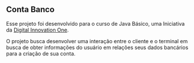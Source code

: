 ## Conta Banco

Esse projeto foi desenvolvido para o curso de Java Básico, uma Iniciativa da [Digital Innovation One](https://www.dio.me/).

O projeto busca desenvolver uma interação entre o cliente e o terminal em busca de obter informações do usuário em relações seus dados bancários para a criação de sua conta.

